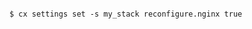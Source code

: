 <!-- usedin: [ _includes/_inlines/Deployment/common/getting-started-with-manifest-files/getting-started-with-manifest-files_what-is-cors.md] -->

```

$ cx settings set -s my_stack reconfigure.nginx true

```

